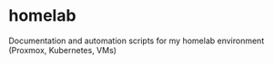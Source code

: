 # homelab
Documentation and automation scripts for my homelab environment (Proxmox, Kubernetes, VMs)
